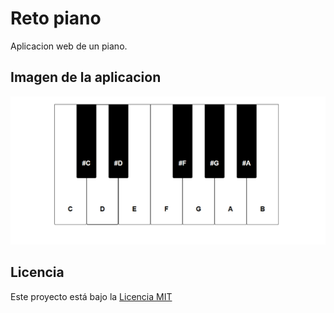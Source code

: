 # Reto piano

Aplicacion web de un piano.

## Imagen de la aplicacion 

![Alt text](captura_de_pantalla.png)

## Licencia

Este proyecto está bajo la [Licencia MIT](LICENSE)
